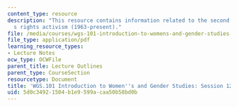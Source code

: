 ```yaml
---
content_type: resource
description: "This resource contains information related to the second wave of women\u2019\
  s rights activism (1963-present)."
file: /media/courses/wgs-101-introduction-to-womens-and-gender-studies-fall-2014/5d0c34921504b1e9599acaa50b58bd0b_MITWGS_101F14_Sess12.pdf
file_type: application/pdf
learning_resource_types:
- Lecture Notes
ocw_type: OCWFile
parent_title: Lecture Outlines
parent_type: CourseSection
resourcetype: Document
title: 'WGS.101 Introduction to Women''s and Gender Studies: Session 12 Lecture Outline'
uid: 5d0c3492-1504-b1e9-599a-caa50b58bd0b
---
```

